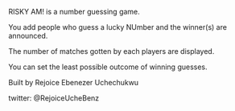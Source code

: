 RISKY AM! is a number guessing game.


You add people who guess a lucky NUmber and the winner(s) are announced.

The number of matches gotten by each players are displayed.

You can set the least possible outcome of winning guesses.



Built by Rejoice Ebenezer Uchechukwu

twitter: @RejoiceUcheBenz
